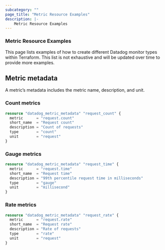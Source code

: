 ```yaml
---
subcategory: ""
page_title: "Metric Resource Examples"
description: |-
    Metric Resource Examples
---
```


### Metric Resource Examples

This page lists examples of how to create different Datadog monitor types within Terraform. This list is not exhaustive and will be updated over time to provide more examples.

## Metric metadata

A metric’s metadata includes the metric name, description, and unit.

### Count metrics

```terraform
resource "datadog_metric_metadata" "request_count" {
  metric      = "request.count"
  short_name  = "Request count"
  description = "Count of requests"
  type        = "count"
  unit        = "request"
}
```

### Gauge metrics

```terraform
resource "datadog_metric_metadata" "request_time" {
  metric      = "request.time"
  short_name  = "Request time"
  description = "99th percentile request time in milliseconds"
  type        = "gauge"
  unit        = "millisecond"
}
```

### Rate metrics

```terraform
resource "datadog_metric_metadata" "request_rate" {
  metric      = "request.rate"
  short_name  = "Request rate"
  description = "Rate of requests"
  type        = "rate"
  unit        = "request"
}
```